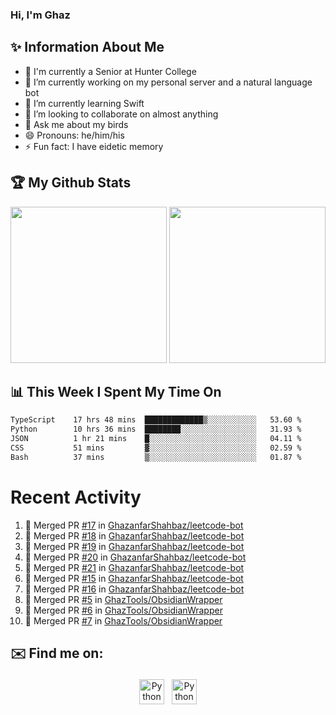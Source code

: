 ### Hi, I'm Ghaz

<!--
**GhazanfarShahbaz/GhazanfarShahbaz** is a ✨ _special_ ✨ repository because its `README.md` (this file) appears on your GitHub profile.

Here are some ideas to get you started:
-->

## ✨ Information About Me 
- 🏫 I'm currently a Senior at Hunter College 
- 🔭 I’m currently working on my personal server and a natural language bot
- 🌱 I’m currently learning Swift 
- 👯 I’m looking to collaborate on almost anything
- 💬 Ask me about my birds
- 😄 Pronouns: he/him/his
- ⚡ Fun fact: I have eidetic memory


## 🏆 My Github Stats
<div>
    <img height="250em" src="https://github-readme-stats.vercel.app/api?username=GhazanfarShahbaz&theme=tokyonight&show_icons=true&hide_border=true&&count_private=true&include_all_commits=true" />
    <img height="250em" src="https://github-readme-stats.vercel.app/api/top-langs/?username=GhazanfarShahbaz&theme=tokyonight&show_icons=true&hide_border=true&&count_private=true&include_all_commits=true" />
</div>

## 📊 This Week I Spent My Time On
<!--START_SECTION:waka-->

```txt
TypeScript    17 hrs 48 mins  █████████████▒░░░░░░░░░░░   53.60 %
Python        10 hrs 36 mins  ████████░░░░░░░░░░░░░░░░░   31.93 %
JSON          1 hr 21 mins    █░░░░░░░░░░░░░░░░░░░░░░░░   04.11 %
CSS           51 mins         ▓░░░░░░░░░░░░░░░░░░░░░░░░   02.59 %
Bash          37 mins         ▒░░░░░░░░░░░░░░░░░░░░░░░░   01.87 %
```

<!--END_SECTION:waka-->

#  Recent Activity 
<!--START_SECTION:activity-->
1. 🎉 Merged PR [#17](https://github.com/GhazanfarShahbaz/leetcode-bot/pull/17) in [GhazanfarShahbaz/leetcode-bot](https://github.com/GhazanfarShahbaz/leetcode-bot)
2. 🎉 Merged PR [#18](https://github.com/GhazanfarShahbaz/leetcode-bot/pull/18) in [GhazanfarShahbaz/leetcode-bot](https://github.com/GhazanfarShahbaz/leetcode-bot)
3. 🎉 Merged PR [#19](https://github.com/GhazanfarShahbaz/leetcode-bot/pull/19) in [GhazanfarShahbaz/leetcode-bot](https://github.com/GhazanfarShahbaz/leetcode-bot)
4. 🎉 Merged PR [#20](https://github.com/GhazanfarShahbaz/leetcode-bot/pull/20) in [GhazanfarShahbaz/leetcode-bot](https://github.com/GhazanfarShahbaz/leetcode-bot)
5. 🎉 Merged PR [#21](https://github.com/GhazanfarShahbaz/leetcode-bot/pull/21) in [GhazanfarShahbaz/leetcode-bot](https://github.com/GhazanfarShahbaz/leetcode-bot)
6. 🎉 Merged PR [#15](https://github.com/GhazanfarShahbaz/leetcode-bot/pull/15) in [GhazanfarShahbaz/leetcode-bot](https://github.com/GhazanfarShahbaz/leetcode-bot)
7. 🎉 Merged PR [#16](https://github.com/GhazanfarShahbaz/leetcode-bot/pull/16) in [GhazanfarShahbaz/leetcode-bot](https://github.com/GhazanfarShahbaz/leetcode-bot)
8. 🎉 Merged PR [#5](https://github.com/GhazTools/ObsidianWrapper/pull/5) in [GhazTools/ObsidianWrapper](https://github.com/GhazTools/ObsidianWrapper)
9. 🎉 Merged PR [#6](https://github.com/GhazTools/ObsidianWrapper/pull/6) in [GhazTools/ObsidianWrapper](https://github.com/GhazTools/ObsidianWrapper)
10. 🎉 Merged PR [#7](https://github.com/GhazTools/ObsidianWrapper/pull/7) in [GhazTools/ObsidianWrapper](https://github.com/GhazTools/ObsidianWrapper)
<!--END_SECTION:activity-->



## ✉️ Find me on:
<p align="center">
    <a href="https://www.linkedin.com/in/ghazshahbaz/" target="_blank" rel="noopener noreferrer"> <img src="https://cdn.jsdelivr.net/npm/simple-icons@v3/icons/linkedin.svg" alt="Python" height="40" style="vertical-align:top; margin:4px"></a>
    <a href="mailto:ghazanfarshahbaz2409@gmail.com"> <img src="https://cdn.jsdelivr.net/npm/simple-icons@v3/icons/gmail.svg" alt="Python" height="40" style="vertical-align:top; margin:4px"></a>
</p>

<!-- Themes:
https://github.com/anuraghazra/github-readme-stats/blob/master/themes/README.md -->
